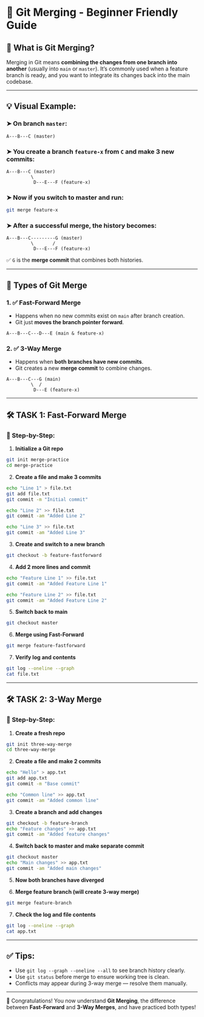 # 📘 Git Merging - Beginner Friendly Guide

## 🔀 What is Git Merging?

Merging in Git means **combining the changes from one branch into another** (usually into `main` or `master`). It’s commonly used when a feature branch is ready, and you want to integrate its changes back into the main codebase.

---

## 💡 Visual Example:

### ➤ On branch `master`:
```
A---B---C (master)
```

### ➤ You create a branch `feature-x` from `C` and make 3 new commits:
```
A---B---C (master)
         \
          D---E---F (feature-x)
```

### ➤ Now if you switch to master and run:
```bash
git merge feature-x
```

### ➤ After a successful merge, the history becomes:
```
A---B---C---------G (master)
         \       /
          D---E---F (feature-x)
```

✅ `G` is the **merge commit** that combines both histories.

---

## 🔄 Types of Git Merge

### 1. ✅ Fast-Forward Merge

- Happens when no new commits exist on `main` after branch creation.
- Git just **moves the branch pointer forward**.

```
A---B---C---D---E (main & feature-x)
```

### 2. ✅ 3-Way Merge

- Happens when **both branches have new commits**.
- Git creates a new **merge commit** to combine changes.

```
A---B---C---G (main)
         \  /
          D---E (feature-x)
```

---

## 🛠️ TASK 1: Fast-Forward Merge

### 🔧 Step-by-Step:

1. **Initialize a Git repo**
```bash
git init merge-practice
cd merge-practice
```

2. **Create a file and make 3 commits**
```bash
echo "Line 1" > file.txt
git add file.txt
git commit -m "Initial commit"

echo "Line 2" >> file.txt
git commit -am "Added Line 2"

echo "Line 3" >> file.txt
git commit -am "Added Line 3"
```

3. **Create and switch to a new branch**
```bash
git checkout -b feature-fastforward
```

4. **Add 2 more lines and commit**
```bash
echo "Feature Line 1" >> file.txt
git commit -am "Added Feature Line 1"

echo "Feature Line 2" >> file.txt
git commit -am "Added Feature Line 2"
```

5. **Switch back to main**
```bash
git checkout master
```

6. **Merge using Fast-Forward**
```bash
git merge feature-fastforward
```

7. **Verify log and contents**
```bash
git log --oneline --graph
cat file.txt
```

---

## 🛠️ TASK 2: 3-Way Merge

### 🔧 Step-by-Step:

1. **Create a fresh repo**
```bash
git init three-way-merge
cd three-way-merge
```

2. **Create a file and make 2 commits**
```bash
echo "Hello" > app.txt
git add app.txt
git commit -m "Base commit"

echo "Common line" >> app.txt
git commit -am "Added common line"
```

3. **Create a branch and add changes**
```bash
git checkout -b feature-branch
echo "Feature changes" >> app.txt
git commit -am "Added feature changes"
```

4. **Switch back to master and make separate commit**
```bash
git checkout master
echo "Main changes" >> app.txt
git commit -am "Added main changes"
```

5. **Now both branches have diverged**

6. **Merge feature branch (will create 3-way merge)**
```bash
git merge feature-branch
```

7. **Check the log and file contents**
```bash
git log --oneline --graph
cat app.txt
```

---

## ✅ Tips:
- Use `git log --graph --oneline --all` to see branch history clearly.
- Use `git status` before merge to ensure working tree is clean.
- Conflicts may appear during 3-way merge — resolve them manually.

---

🎉 Congratulations! You now understand **Git Merging**, the difference between **Fast-Forward** and **3-Way Merges**, and have practiced both types!
